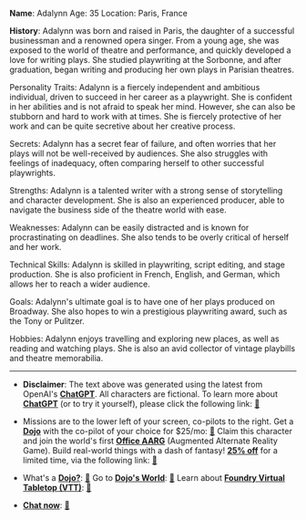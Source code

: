 **Name**: Adalynn
Age: 35
Location: Paris, France

****History****: Adalynn was born and raised in Paris, the daughter of a successful businessman and a renowned opera singer. From a young age, she was exposed to the world of theatre and performance, and quickly developed a love for writing plays. She studied playwriting at the Sorbonne, and after graduation, began writing and producing her own plays in Parisian theatres.

Personality Traits: Adalynn is a fiercely independent and ambitious individual, driven to succeed in her career as a playwright. She is confident in her abilities and is not afraid to speak her mind. However, she can also be stubborn and hard to work with at times. She is fiercely protective of her work and can be quite secretive about her creative process.

Secrets: Adalynn has a secret fear of failure, and often worries that her plays will not be well-received by audiences. She also struggles with feelings of inadequacy, often comparing herself to other successful playwrights.

Strengths: Adalynn is a talented writer with a strong sense of storytelling and character development. She is also an experienced producer, able to navigate the business side of the theatre world with ease.

Weaknesses: Adalynn can be easily distracted and is known for procrastinating on deadlines. She also tends to be overly critical of herself and her work.

Technical Skills: Adalynn is skilled in playwriting, script editing, and stage production. She is also proficient in French, English, and German, which allows her to reach a wider audience.

Goals: Adalynn's ultimate goal is to have one of her plays produced on Broadway. She also hopes to win a prestigious playwriting award, such as the Tony or Pulitzer.

Hobbies: Adalynn enjoys travelling and exploring new places, as well as reading and watching plays. She is also an avid collector of vintage playbills and theatre memorabilia.

---
* **Disclaimer**: The text above was generated using the latest from OpenAI's [**ChatGPT**](https://openai.com/blog/chatgpt/).  All characters are fictional.  To learn more about [**ChatGPT**](https://openai.com/blog/chatgpt/) (or to try it yourself), please click the following link: [:closed_book:](https://openai.com/blog/chatgpt/)

* Missions are to the lower left of your screen, co-pilots to the right. Get a [**Dojo**](https://workmates.live/marketplace) with the co-pilot of your choice for $25/mo: [:green_book:](https://workmates.live/marketplace) Claim this character and join the world's first [**Office AARG**](https://dojos.world) (Augmented Alternate Reality Game). Build real-world things with a dash of fantasy! [**25% off**](https://blog.workmates.live/deal-on-a-dojo) for a limited time, via the following link: [:green_book:](https://blog.workmates.live/deal-on-a-dojo) 

* What's a [**Dojo?**](https://workdojos.com): [:blue_book:](https://workdojos.com)  Go to [**Dojo's World**](https://dojos.world): [:blue_book:](https://dojos.world)  Learn about [**Foundry Virtual Tabletop (VTT)**](https://foundryvtt.com): [:closed_book:](https://foundryvtt.com/)

* [**Chat now**](https://chat.workmates.live/channel/support): [:ledger:](https://chat.workmates.live/channel/support)